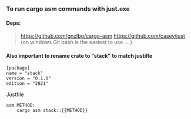 ### To run cargo asm commands with just.exe

#### Deps: 
> https://github.com/gnzlbg/cargo-asm
> https://github.com/casey/just (on windows Git bash is the easiest to use ... )

#### Also important to rename crate to "stack" to match justifle 
```
[package]
name = "stack"
version = "0.1.0"
edition = "2021"
```

Justfile 
```
asm METHOD:
    cargo asm stack::{{METHOD}}
```